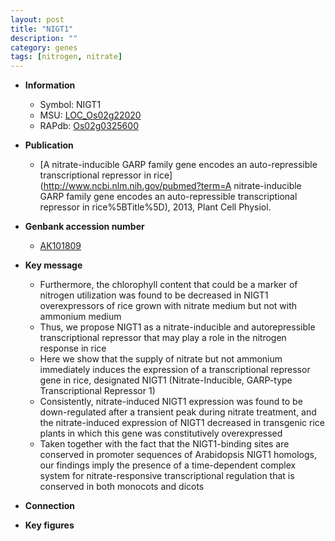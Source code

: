 ```yaml
---
layout: post
title: "NIGT1"
description: ""
category: genes
tags: [nitrogen, nitrate]
---
```


* **Information**  
    + Symbol: NIGT1  
    + MSU: [LOC_Os02g22020](http://rice.plantbiology.msu.edu/cgi-bin/ORF_infopage.cgi?orf=LOC_Os02g22020)  
    + RAPdb: [Os02g0325600](http://rapdb.dna.affrc.go.jp/viewer/gbrowse_details/irgsp1?name=Os02g0325600)  

* **Publication**  
    + [A nitrate-inducible GARP family gene encodes an auto-repressible transcriptional repressor in rice](http://www.ncbi.nlm.nih.gov/pubmed?term=A nitrate-inducible GARP family gene encodes an auto-repressible transcriptional repressor in rice%5BTitle%5D), 2013, Plant Cell Physiol.

* **Genbank accession number**  
    + [AK101809](http://www.ncbi.nlm.nih.gov/nuccore/AK101809)

* **Key message**  
    + Furthermore, the chlorophyll content that could be a marker of nitrogen utilization was found to be decreased in NIGT1 overexpressors of rice grown with nitrate medium but not with ammonium medium
    + Thus, we propose NIGT1 as a nitrate-inducible and autorepressible transcriptional repressor that may play a role in the nitrogen response in rice
    + Here we show that the supply of nitrate but not ammonium immediately induces the expression of a transcriptional repressor gene in rice, designated NIGT1 (Nitrate-Inducible, GARP-type Transcriptional Repressor 1)
    + Consistently, nitrate-induced NIGT1 expression was found to be down-regulated after a transient peak during nitrate treatment, and the nitrate-induced expression of NIGT1 decreased in transgenic rice plants in which this gene was constitutively overexpressed
    + Taken together with the fact that the NIGT1-binding sites are conserved in promoter sequences of Arabidopsis NIGT1 homologs, our findings imply the presence of a time-dependent complex system for nitrate-responsive transcriptional regulation that is conserved in both monocots and dicots

* **Connection**  

* **Key figures**  


